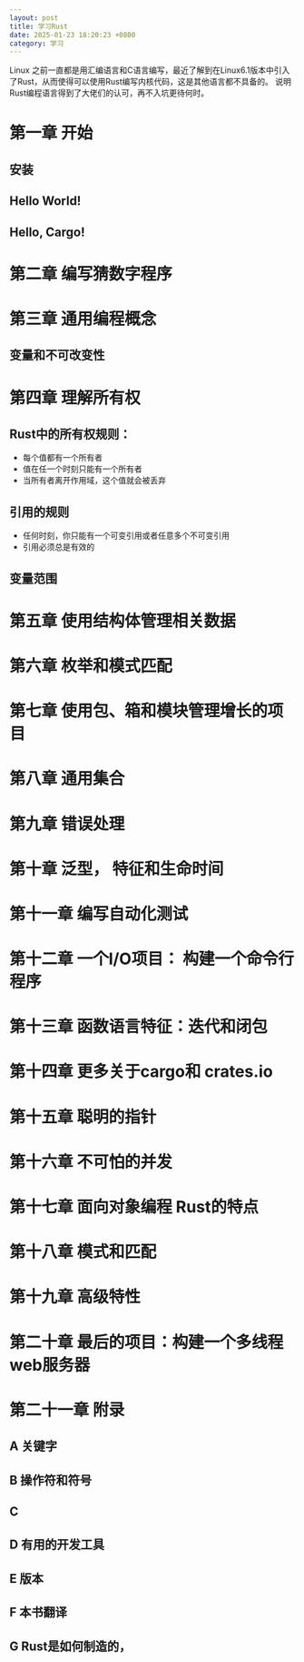 ```yaml
---
layout: post
title: 学习Rust
date: 2025-01-23 18:20:23 +0800
category: 学习
---
```


Linux 之前一直都是用汇编语言和C语言编写，最近了解到在Linux6.1版本中引入了Rust，从而使得可以使用Rust编写内核代码，这是其他语言都不具备的。
说明Rust编程语言得到了大佬们的认可，再不入坑更待何时。

# 第一章 开始

## 安装

## Hello World!

## Hello, Cargo!


# 第二章 编写猜数字程序

# 第三章 通用编程概念

## 变量和不可改变性

# 第四章 理解所有权
## Rust中的所有权规则：
- 每个值都有一个所有者
- 值在任一个时刻只能有一个所有者
- 当所有者离开作用域，这个值就会被丢弃

## 引用的规则
- 任何时刻，你只能有一个可变引用或者任意多个不可变引用
- 引用必须总是有效的

## 变量范围

# 第五章 使用结构体管理相关数据

# 第六章 枚举和模式匹配

# 第七章 使用包、箱和模块管理增长的项目

# 第八章 通用集合

# 第九章 错误处理

# 第十章 泛型， 特征和生命时间

# 第十一章 编写自动化测试

# 第十二章 一个I/O项目： 构建一个命令行程序

# 第十三章 函数语言特征：迭代和闭包

# 第十四章 更多关于cargo和 crates.io 

# 第十五章 聪明的指针

# 第十六章 不可怕的并发

# 第十七章 面向对象编程 Rust的特点

# 第十八章 模式和匹配

# 第十九章 高级特性

# 第二十章 最后的项目：构建一个多线程web服务器

# 第二十一章 附录

## A 关键字

## B 操作符和符号

## C 

## D 有用的开发工具

## E 版本

## F 本书翻译

## G Rust是如何制造的，